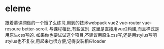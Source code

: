 # eleme
跟着慕课网做的一个饿了么练习,用到的技术webpack vue2  vue-router  vue-resoure  better-scroll.
与课程相比,有些区别.
这里是直接用vue2构建,而且样式是用原生css写的.
如果你也要试试这个项目,不建议用原生css写,还是用stylus写吧stylus也不复杂,用起来也很方便,记得安装相应loader
